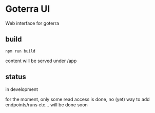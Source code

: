 # Goterra UI

Web interface for goterra

## build

    npm run build

content will be served under /app

## status

in development

for the moment, only some read access is done, no (yet) way to add endpoints/runs etc... will be done soon

